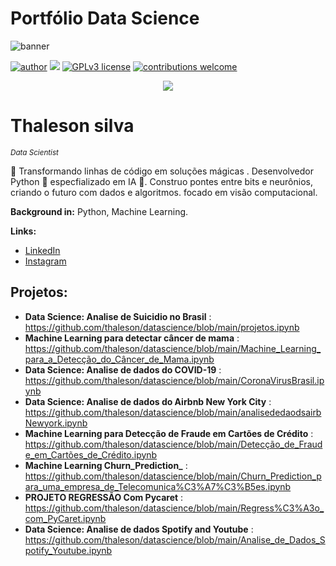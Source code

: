 # Portfólio Data Science 

![banner](https://github.com/thaleson/Meu_portifolio_de_projetos_Data_Science/assets/78983785/45efd0da-8847-4573-a433-78c526b7d241)

[![author](https://img.shields.io/badge/author-thalesonsilva-red.svg)](https://www.linkedin.com/in/thaleson-silva-9298a0296/) [![](https://img.shields.io/badge/python-3.7+-blue.svg)](https://www.python.org/downloads/release/python-365/) [![GPLv3 license](https://img.shields.io/badge/License-GPLv3-blue.svg)](http://perso.crans.org/besson/LICENSE.html) [![contributions welcome](https://img.shields.io/badge/contributions-welcome-brightgreen.svg?style=flat)](https://github.com/carlosfab/data_science/issues)

<p align="center">
  <img src=![banner](https://github.com/thaleson/Meu_portifolio_de_projetos_Data_Science-/assets/78983785/9af6800e-ea3f-4e2a-a49d-922e88fe558e >
</p>

# Thaleson silva
<sub>*Data Scientist*</sub>

🚀 Transformando linhas de código em soluções mágicas . Desenvolvedor Python 🐍 especfializado  em IA 🤖. Construo pontes entre bits e neurônios, criando o futuro com dados e algoritmos. focado em visão computacional.

**Background in:** Python, Machine Learning.

**Links:**
* [LinkedIn](https://www.linkedin.com/in/thaleson-silva-9298a0296/)
* [Instagram](https://www.instagram.com/_thaleson/)


## Projetos:
* **Data Science: Analise de Suicidio no Brasil** : https://github.com/thaleson/datascience/blob/main/projetos.ipynb
* **Machine Learning para detectar câncer de mama** : https://github.com/thaleson/datascience/blob/main/Machine_Learning_para_a_Detecção_do_Câncer_de_Mama.ipynb
* **Data Science: Analise de dados do COVID-19**  : https://github.com/thaleson/datascience/blob/main/CoronaVirusBrasil.ipynb
* **Data Science: Analise de dados do Airbnb New York City** : https://github.com/thaleson/datascience/blob/main/analisededaodsairbNewyork.ipynb
* **Machine Learning para Detecção de Fraude em Cartões de Crédito** : https://github.com/thaleson/datascience/blob/main/Detecção_de_Fraude_em_Cartões_de_Crédito.ipynb
* **Machine Learning Churn_Prediction_** : https://github.com/thaleson/datascience/blob/main/Churn_Prediction_para_uma_empresa_de_Telecomunica%C3%A7%C3%B5es.ipynb
* **PROJETO REGRESSÃO Com Pycaret** : https://github.com/thaleson/datascience/blob/main/Regress%C3%A3o_com_PyCaret.ipynb
* **Data Science: Analise de dados Spotify and Youtube** : https://github.com/thaleson/datascience/blob/main/Analise_de_Dados_Spotify_Youtube.ipynb






